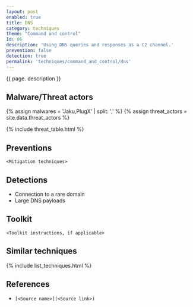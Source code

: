 ```yaml
---
layout: post
enabled: true
title: DNS
category: techniques
theme: "Command and control"
Id: 06
description: 'Using DNS queries and responses as a C2 channel.'
prevention: false
detection: true
permalink: 'techniques/command_and_control/dns'
---
```

{{ page. description }}

## Malware/Threat actors

{% assign malwares = 'Jaku,PlugX' | split: ',' %}
{% assign threat_actors = site.data.threat_actors %}

{% include threat_table.html %}



## Preventions

`<Mitigation techniques>`

## Detections

* Connection to a rare domain
* Large DNS payloads

## Toolkit

`<Toolkit instructions, if applicable>`

## Similar techniques

{% include list_techniques.html %}


## References

* `[<Source name>](<Source link>)`

